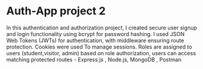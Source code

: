 # Auth-App project 2
 In this authentication and authorization project, I created secure user signup and login functionality using
 bcrypt for password hashing. I used JSON Web Tokens (JWTs) for authentication, with middleware ensuring
 route protection.
 Cookies were used To manage sessions. Roles are assigned to users (student,visitor, admin)  based on role
 authorization, users can access matching protected routes - Express.js , Node.js, MongoDB , Postman
